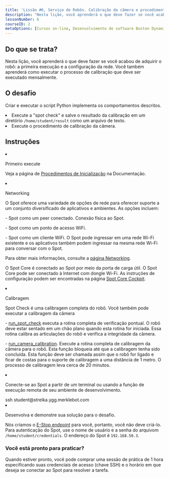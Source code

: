 ```yaml
---
title: 'Lissão #6, Serviço de Robôs. Calibração da câmera e procedimento de "Verificação do Spot"'
description: "Nesta lição, você aprenderá o que deve fazer se você acabou de adquirir o robô: a primeira execução e a configuração da rede. Você também aprenderá como executar o processo de calibração que deve ser executado mensalmente."
lessonNumber: 6
courseID: 2
metaOptions: [Cursos on-line, Desenvolvimento de software Boston Dynamics Spot]
---
```



<section class="container__reg">

## Do que se trata?

Nesta lição, você aprenderá o que deve fazer se você acabou de adquirir o robô: a primeira execução e a configuração da rede. Você também aprenderá como executar o processo de calibração que deve ser executado mensalmente.

</section>


<section class="container__reg">

## O desafio

Criar e executar o script Python implementa os comportamentos descritos.

<List type="numbers">
<li>Execute a "spot check" e salve o resultado da calibração em um diretório <code>/home/student/result</code> como um arquivo de texto.</li>
<li>Execute o procedimento de calibração da câmera.</li>
</List>

</section>

<section class="container__reg">

## Instruções

<List type="numbers">

<li>

Primeiro execute

Veja a página de [Procedimentos de Inicialização](https://support.bostondynamics.com/s/article/Startup-Procedure) na Documentação.

</li>

<li>

Networking

O Spot oferece uma variedade de opções de rede para oferecer suporte a um conjunto diversificado de aplicativos e ambientes. As opções incluem:

\- Spot como um peer conectado. Conexão física ao Spot.

\- Spot como um ponto de acesso WiFi.

\- Spot como um cliente WiFi. O Spot pode ingressar em uma rede Wi-Fi existente e os aplicativos também podem ingressar na mesma rede Wi-Fi para conversar com o Spot.

Para obter mais informações, consulte a [página Networking](https://dev.bostondynamics.com/docs/concepts/networking).

O Spot Core é conectado ao Spot por meio da porta de carga útil. O Spot Core pode ser conectado à Internet com dongle Wi-Fi. As instruções de configuração podem ser encontradas na página [Spot Core Cockpit](https://dev.bostondynamics.com/docs/payload/spot_core_cockpit.html?highlight=spot%20check).

</li>

<li>

Calibragem

Spot Check é uma calibragem completa do robô. Você também pode executar a calibragem da câmera

\- [run_spot_check](https://github.com/boston-dynamics/spot-sdk/blob/master/python/bosdyn-client/src/bosdyn/client/spot_check.py#L164) executa a rotina completa de verificação pontual. O robô deve estar sentado em um chão plano quando esta rotina for iniciada. Essa rotina calibra as articulações do robô e verifica a integridade da câmera.

\- [run_camera_calibration](https://github.com/boston-dynamics/spot-sdk/blob/master/python/bosdyn-client/src/bosdyn/client/spot_check.py#L204). Execute a rotina completa de calibragem da câmera para o robô. Esta função bloqueia até que a calibragem tenha sido concluída. Esta função deve ser chamada assim que o robô for ligado e ficar de costas para o suporte de calibragem a uma distância de 1 metro. O processo de calibragem leva cerca de 20 minutos.

</li>

<li>

Conecte-se ao Spot a partir de um terminal ou usando a função de execução remota de seu ambiente de desenvolvimento.

<lessonCodeWrapper language="bash">
ssh student@strelka.ygg.merklebot.com
</lessonCodeWrapper>

</li>

<li>

Desenvolva e demonstre sua solução para o desafio.

Nós criamos o [E-Stop endpoint](https://dev.bostondynamics.com/python/examples/estop/readme) para você, portanto, você não deve criá-lo. Para autenticação do Spot, use o nome de usuário e a senha do arquivom <code>/home/student/credentials</code>. O endereço do Spot é <code>192.168.50.3</code>.

</li>

</List>
</section>

<section class="container__reg">

### Você está pronto para praticar?

Quando estiver pronto, você pode comprar uma sessão de prática de 1 hora especificando suas credenciais de acesso (chave SSH) e o horário em que deseja se conectar ao Spot para resolver a tarefa.

##### <LessonButtonLink src="https://dapp.spot-sdk.education/#/checkout" text="Alugue uma vaga" />

</section>